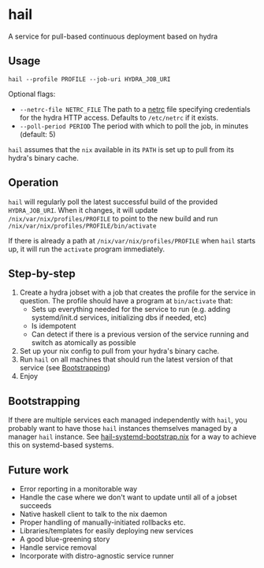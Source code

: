hail
==========

A service for pull-based continuous deployment based on hydra

Usage
------

`hail --profile PROFILE --job-uri HYDRA_JOB_URI`

Optional flags:
  * `--netrc-file NETRC_FILE` The path to a [netrc](https://linux.die.net/man/5/netrc) file specifying credentials for the hydra HTTP access.
    Defaults to `/etc/netrc` if it exists.
  * `--poll-period PERIOD` The period with which to poll the job, in minutes (default: 5)

`hail` assumes that the `nix` available in its `PATH` is set up to pull from its hydra's binary cache.

Operation
----------

`hail` will regularly poll the latest successful build of the provided `HYDRA_JOB_URI`. When it changes, it will update `/nix/var/nix/profiles/PROFILE` to point to the new build and run `/nix/var/nix/profiles/PROFILE/bin/activate`

If there is already a path at `/nix/var/nix/profiles/PROFILE` when `hail` starts up, it will run the `activate` program immediately.

Step-by-step
-------------

1. Create a hydra jobset with a job that creates the profile for the service in question. The profile should have a program at `bin/activate` that:
     * Sets up everything needed for the service to run (e.g. adding systemd/init.d services, initializing dbs if needed, etc)
     * Is idempotent
     * Can detect if there is a previous version of the service running and switch as atomically as possible
2. Set up your nix config to pull from your hydra's binary cache.
3. Run `hail` on all machines that should run the latest version of that service (see [Bootstrapping](#bootstrapping))
4. Enjoy

Bootstrapping
--------------

If there are multiple services each managed independently with `hail`, you probably want to have those `hail` instances themselves managed by a manager `hail` instance. See [hail-systemd-bootstrap.nix](./hail-systemd-bootstrap.nix) for a way to achieve this on systemd-based systems.

Future work
------------

* Error reporting in a monitorable way
* Handle the case where we don't want to update until all of a jobset succeeds
* Native haskell client to talk to the nix daemon
* Proper handling of manually-initiated rollbacks etc.
* Libraries/templates for easily deploying new services
* A good blue-greening story
* Handle service removal
* Incorporate with distro-agnostic service runner
